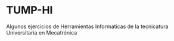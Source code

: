 # TUMP-HI
Algunos ejercicios de Herramientas Informaticas de la tecnicatura Universitaria en Mecatrónica
